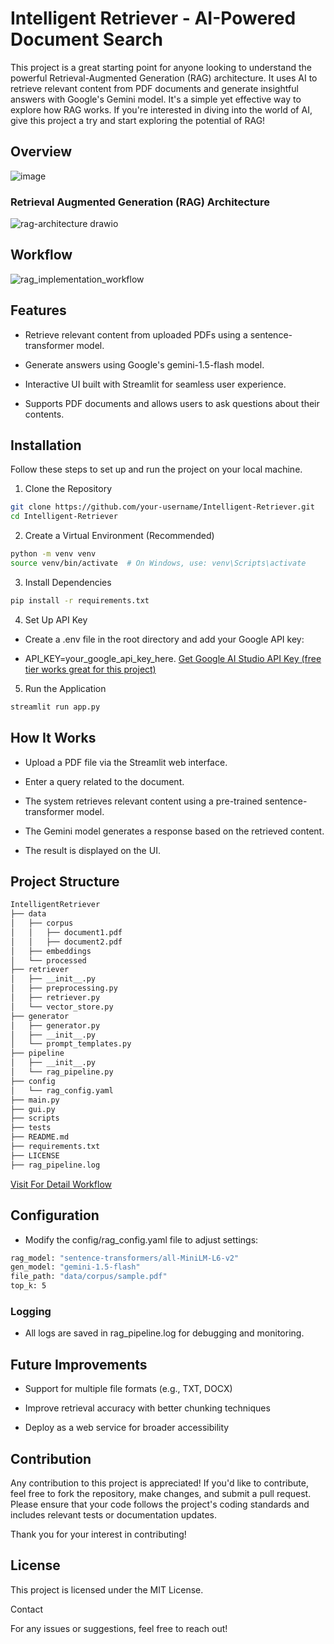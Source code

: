 # Intelligent Retriever - AI-Powered Document Search

This project is a great starting point for anyone looking to understand the powerful Retrieval-Augmented Generation (RAG) architecture. It uses AI to retrieve relevant content from PDF documents and generate insightful answers with Google's Gemini model. It's a simple yet effective way to explore how RAG works. If you're interested in diving into the world of AI, give this project a try and start exploring the potential of RAG!

## Overview
![image](https://github.com/user-attachments/assets/67fbbc3b-0a3d-4129-9bb6-de3a545a2a9a)

### Retrieval Augmented Generation (RAG) Architecture
![rag-architecture drawio](https://github.com/user-attachments/assets/cfa64c66-7d08-4a65-a0fe-b8e46d2d27d9)

## Workflow
![rag_implementation_workflow](https://github.com/user-attachments/assets/019f74b4-bc87-43fb-8f03-d45a2dbce786)


## Features

- Retrieve relevant content from uploaded PDFs using a sentence-transformer model.

- Generate answers using Google's gemini-1.5-flash model.

- Interactive UI built with Streamlit for seamless user experience.

- Supports PDF documents and allows users to ask questions about their contents.

## Installation

Follow these steps to set up and run the project on your local machine.

1. Clone the Repository
```bash
git clone https://github.com/your-username/Intelligent-Retriever.git
cd Intelligent-Retriever
```

2. Create a Virtual Environment (Recommended)
```bash
python -m venv venv
source venv/bin/activate  # On Windows, use: venv\Scripts\activate
```
3. Install Dependencies
```bash
pip install -r requirements.txt
```
4. Set Up API Key

- Create a .env file in the root directory and add your Google API key:

- API_KEY=your_google_api_key_here. [Get Google AI Studio API Key (free tier works great for this project) ](https://aistudio.google.com/apikey)


5. Run the Application
```bash
streamlit run app.py
```
## How It Works

- Upload a PDF file via the Streamlit web interface.

- Enter a query related to the document.

- The system retrieves relevant content using a pre-trained sentence-transformer model.

- The Gemini model generates a response based on the retrieved content.

- The result is displayed on the UI.

## Project Structure
```bash
IntelligentRetriever
├── data
│   ├── corpus
│   │   ├── document1.pdf
│   │   ├── document2.pdf
│   ├── embeddings
│   └── processed
├── retriever
│   ├── __init__.py
│   ├── preprocessing.py
│   ├── retriever.py
│   └── vector_store.py
├── generator
│   ├── generator.py
│   ├── __init__.py
│   └── prompt_templates.py
├── pipeline
│   ├── __init__.py
│   └── rag_pipeline.py
├── config
│   └── rag_config.yaml
├── main.py
├── gui.py
├── scripts
├── tests
├── README.md
├── requirements.txt
├── LICENSE
├── rag_pipeline.log
```
[ Visit For Detail Workflow ](https://github.com/amitgiri-13/RAGImplementation/blob/main/Workflow.md)

## Configuration

- Modify the config/rag_config.yaml file to adjust settings:
```bash
rag_model: "sentence-transformers/all-MiniLM-L6-v2"
gen_model: "gemini-1.5-flash"
file_path: "data/corpus/sample.pdf"
top_k: 5
```

### Logging

- All logs are saved in rag_pipeline.log for debugging and monitoring.

## Future Improvements

- Support for multiple file formats (e.g., TXT, DOCX)

- Improve retrieval accuracy with better chunking techniques

- Deploy as a web service for broader accessibility

## Contribution
Any contribution  to this project is appreciated! If you'd like to contribute, feel free to fork the repository, make changes, and submit a pull request. Please ensure that your code follows the project's coding standards and includes relevant tests or documentation updates.

Thank you for your interest in contributing!

## License

This project is licensed under the MIT License.

Contact

For any issues or suggestions, feel free to reach out!
